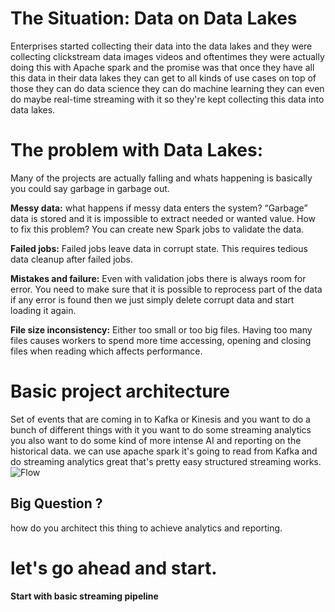 
# The Situation: Data on Data Lakes

Enterprises started collecting their data into the data lakes and they were collecting clickstream data images videos and oftentimes they were actually doing this with Apache spark and the promise was that once they have all this data in their data lakes they can get to all kinds of use cases on top of those they can do data science they can do machine learning they can even do maybe real-time streaming with it so they're kept collecting this data into data lakes.

# The problem with Data Lakes:

Many of the projects are actually falling and whats happening is basically you could say garbage in garbage out.

**Messy data:** what happens if messy data enters the system? “Garbage” data is stored and it is impossible to extract needed or wanted value. How to fix this problem? You can create new Spark jobs to validate the data.

**Failed jobs:** Failed jobs leave data in corrupt state. This requires tedious data cleanup after failed jobs.

**Mistakes and failure:** Even with validation jobs there is always room for error. You need to make sure that it is possible to reprocess part of the data if any error is found then we just simply delete corrupt data and start loading it again.

**File size inconsistency:** Either too small or too big files. Having too many files causes workers to spend more time accessing, opening and closing files when reading which affects performance.

# Basic project architecture
Set of events that are coming in to Kafka or Kinesis and you want to do a bunch of different things with it you want to do some streaming analytics you also want to do some kind of more intense AI and reporting on the historical data. we can use apache spark it's going to read from Kafka and do streaming analytics great that's pretty easy structured streaming works. 
![Flow](https://github.com/gurditsingh/blog/blob/gh-pages/_screenshots/datalake.jpg?raw=true)

## Big Question ?
how do you architect this thing to achieve analytics and reporting.



# let's go ahead and start.

**Start with basic streaming pipeline** 
<!--stackedit_data:
eyJoaXN0b3J5IjpbNDI5NjA4NjcsLTMxOTA4NjcwMCwtNjk5OD
IyMDgsLTczOTM5MDgzMSwtNzA3NTcxODMxLC01OTI0NTQzNzYs
MTQzODQzMDExNyw5NDMwODAyNzNdfQ==
-->